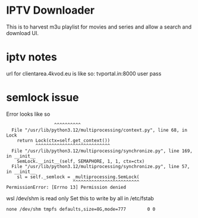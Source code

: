 
# IPTV Downloader

This is to harvest m3u playlist for movies and series and allow a search and download UI.


# iptv notes
url  for clientarea.4kvod.eu is like so: tvportal.in:8000 user pass


# semlock issue
Error looks like so

```
                  ^^^^^^^^^^
  File "/usr/lib/python3.12/multiprocessing/context.py", line 68, in Lock
    return Lock(ctx=self.get_context())
           ^^^^^^^^^^^^^^^^^^^^^^^^^^^^
  File "/usr/lib/python3.12/multiprocessing/synchronize.py", line 169, in __init__
    SemLock.__init__(self, SEMAPHORE, 1, 1, ctx=ctx)
  File "/usr/lib/python3.12/multiprocessing/synchronize.py", line 57, in __init__
    sl = self._semlock = _multiprocessing.SemLock(
                         ^^^^^^^^^^^^^^^^^^^^^^^^^
PermissionError: [Errno 13] Permission denied
```

wsl /dev/shm is read only
Set this to write by all in /etc/fstab
```
none /dev/shm tmpfs defaults,size=8G,mode=777        0 0
```

